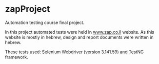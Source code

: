 # zapProject

Automation testing course final project.

In this project automated tests were held in www.zap.co.il website. As this website is mostly in hebrew, design and report documents were written in hebrew.

These tests used: Selenium Webdriver (version 3.141.59) and TestNG framework.
